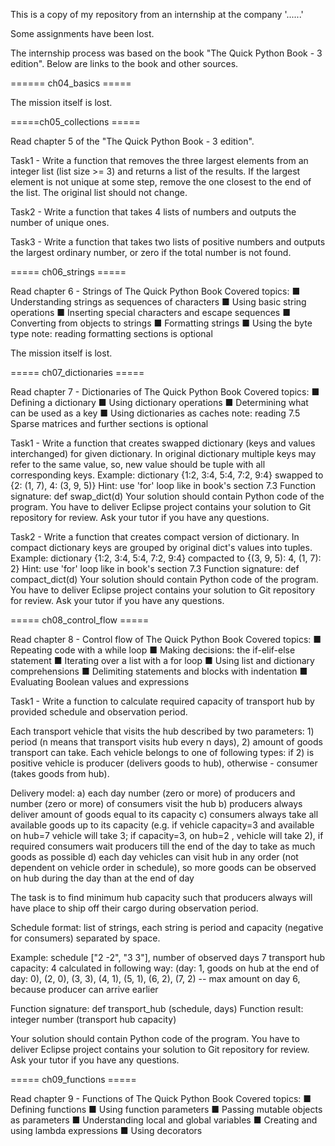 This is a copy of my repository from an internship at the company '......'

Some assignments have been lost.

The internship process was based on the book "The Quick Python Book - 3 edition". Below are links to the book and other sources.


====== ch04_basics =====

The mission itself is lost.


=====ch05_collections =====

Read chapter 5 of the "The Quick Python Book - 3 edition".

Task1 - Write a function that removes the three largest elements from an integer list (list size >= 3) and returns a list of the results. If the largest element is not unique at some step, remove the one closest to the end of the list. The original list should not change.

Task2 - Write a function that takes 4 lists of numbers and outputs the number of unique ones.

Task3 - Write a function that takes two lists of positive numbers and outputs the largest ordinary number, or zero if the total number is not found.


===== ch06_strings =====

Read chapter 6 - Strings of The Quick Python Book
Covered topics:
■ Understanding strings as sequences of characters
■ Using basic string operations
■ Inserting special characters and escape sequences
■ Converting from objects to strings
■ Formatting strings
■ Using the byte type
note: reading formatting sections is optional

The mission itself is lost.


===== ch07_dictionaries =====

Read chapter 7 - Dictionaries of The Quick Python Book
Covered topics:
■ Defining a dictionary
■ Using dictionary operations
■ Determining what can be used as a key
■ Using dictionaries as caches
note: reading 7.5 Sparse matrices and further sections is optional

Task1 - Write a function that creates swapped dictionary (keys and values interchanged) for given dictionary.
In original dictionary multiple keys may refer to the same value, so, new value should be tuple with all corresponding keys.
Example: dictionary {1:2, 3:4, 5:4, 7:2, 9:4} swapped to {2: (1, 7), 4: (3, 9, 5)}
Hint: use 'for' loop like in book's section 7.3
Function signature: def swap_dict(d)
Your solution should contain Python code of the program.
You have to deliver Eclipse project contains your solution to Git repository for review.
Ask your tutor if you have any questions.

Task2 - Write a function that creates compact version of dictionary.
In compact dictionary keys are grouped by original dict's values into tuples.
Example: dictionary {1:2, 3:4, 5:4, 7:2, 9:4} compacted to {(3, 9, 5): 4, (1, 7): 2}
Hint: use 'for' loop like in book's section 7.3
Function signature: def compact_dict(d)
Your solution should contain Python code of the program.
You have to deliver Eclipse project contains your solution to Git repository for review.
Ask your tutor if you have any questions.


===== ch08_control_flow =====

Read chapter 8 - Control flow of The Quick Python Book
Covered topics:
■ Repeating code with a while loop
■ Making decisions: the if-elif-else statement
■ Iterating over a list with a for loop
■ Using list and dictionary comprehensions
■ Delimiting statements and blocks with
indentation
■ Evaluating Boolean values and expressions

Task1 - Write a function to calculate required capacity of transport hub by provided schedule and observation period.

Each transport vehicle that visits the hub described by two parameters: 1) period (n means that transport visits hub every n days), 2) amount of goods transport can take. Each vehicle belongs to one of following types: if 2) is positive vehicle is producer
(delivers goods to hub), otherwise - consumer (takes goods from hub).

Delivery model:
a) each day number (zero or more) of producers and number (zero or more) of consumers
visit the hub
b) producers always deliver amount of goods equal to its capacity
c) consumers always take all available goods up to its capacity (e.g. if vehicle capacity=3 and available on hub=7 vehicle will take 3; if capacity=3, on hub=2 , vehicle will take 2), if required consumers wait producers till the end of the day to take as much goods as possible
d) each day vehicles can visit hub in any order (not dependent on vehicle order in schedule), so more goods can be observed on hub during the day than at the end of day

The task is to find minimum hub capacity such that producers always will have place to ship off their cargo during observation period.

Schedule format: list of strings, each string is period and capacity (negative for consumers) separated by space.

Example: schedule ["2 -2", "3 3"], number of observed days 7
transport hub capacity: 4
calculated in following way: (day: 1, goods on hub at the end of day: 0), (2, 0), (3, 3), (4, 1), (5, 1), (6, 2), (7, 2) -- max amount on day 6, because producer can arrive earlier


Function signature: def transport_hub (schedule, days)
Function result: integer number (transport hub capacity)

Your solution should contain Python code of the program.
You have to deliver Eclipse project contains your solution to Git repository for review.
Ask your tutor if you have any questions.


===== ch09_functions =====

Read chapter 9 - Functions of The Quick Python Book
Covered topics:
■ Defining functions
■ Using function parameters
■ Passing mutable objects as parameters
■ Understanding local and global variables
■ Creating and using lambda expressions
■ Using decorators




